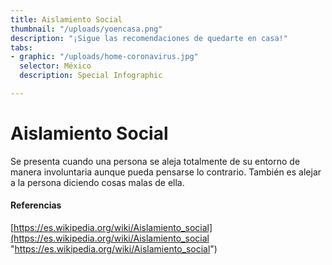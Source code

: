 ```yaml
---
title: Aislamiento Social
thumbnail: "/uploads/yoencasa.png"
description: "¡Sigue las recomendaciones de quedarte en casa!"
tabs:
- graphic: "/uploads/home-coronavirus.jpg"
  selector: México
  description: Special Infographic

---
```

# Aislamiento Social

Se presenta cuando una persona se aleja totalmente de su entorno de manera involuntaria aunque pueda pensarse lo contrario. También es alejar a la persona diciendo cosas malas de ella.

#### Referencias

[https://es.wikipedia.org/wiki/Aislamiento_social](https://es.wikipedia.org/wiki/Aislamiento_social "https://es.wikipedia.org/wiki/Aislamiento_social")